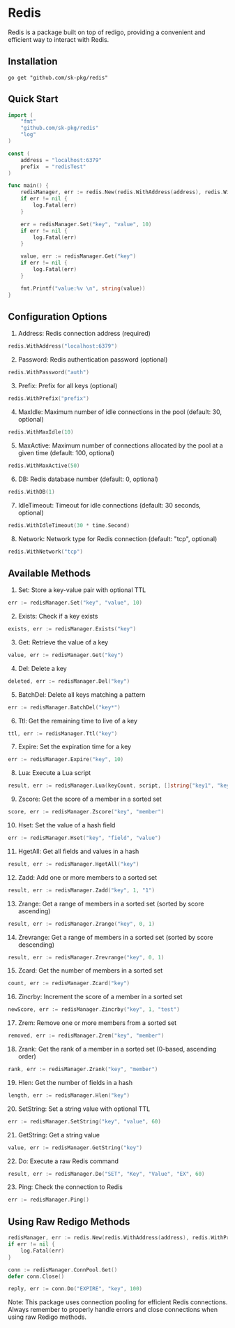 # Redis

Redis is a package built on top of redigo, providing a convenient and efficient way to interact with Redis.

## Installation

```shell
go get "github.com/sk-pkg/redis"
```

## Quick Start
```go
import (
	"fmt"
	"github.com/sk-pkg/redis"
	"log"
)

const (
	address = "localhost:6379"
	prefix  = "redisTest"
)

func main() {
	redisManager, err := redis.New(redis.WithAddress(address), redis.WithPrefix(prefix))
	if err != nil {
		log.Fatal(err)
	}

	err = redisManager.Set("key", "value", 10)
	if err != nil {
		log.Fatal(err)
	}

	value, err := redisManager.Get("key")
	if err != nil {
		log.Fatal(err)
	}

	fmt.Printf("value:%v \n", string(value))
}
```

## Configuration Options
1. Address: Redis connection address (required)
```go
redis.WithAddress("localhost:6379")
```
2. Password: Redis authentication password (optional)
```go
redis.WithPassword("auth")
```
3. Prefix: Prefix for all keys (optional)
```go
redis.WithPrefix("prefix")
```
4. MaxIdle: Maximum number of idle connections in the pool (default: 30, optional)
```go
redis.WithMaxIdle(10)
```
5. MaxActive: Maximum number of connections allocated by the pool at a given time (default: 100, optional)
```go
redis.WithMaxActive(50)
```
6. DB: Redis database number (default: 0, optional)
```go
redis.WithDB(1)
```
7. IdleTimeout: Timeout for idle connections (default: 30 seconds, optional)
```go
redis.WithIdleTimeout(30 * time.Second)
```
8. Network: Network type for Redis connection (default: "tcp", optional)
```go
redis.WithNetwork("tcp")
```

## Available Methods
1. Set: Store a key-value pair with optional TTL
```go
err := redisManager.Set("key", "value", 10)
```
2. Exists: Check if a key exists
```go
exists, err := redisManager.Exists("key")
```
3. Get: Retrieve the value of a key
```go
value, err := redisManager.Get("key")
```
4. Del: Delete a key
```go
deleted, err := redisManager.Del("key")
```
5. BatchDel: Delete all keys matching a pattern
```go
err := redisManager.BatchDel("key*")
```
6. Ttl: Get the remaining time to live of a key
```go
ttl, err := redisManager.Ttl("key")
```
7. Expire: Set the expiration time for a key
```go
err := redisManager.Expire("key", 10)
```
8. Lua: Execute a Lua script
```go
result, err := redisManager.Lua(keyCount, script, []string{"key1", "key2", "args1", "args2"})
```
9. Zscore: Get the score of a member in a sorted set
```go
score, err := redisManager.Zscore("key", "member")
```
10. Hset: Set the value of a hash field
```go
err := redisManager.Hset("key", "field", "value")
```
11. HgetAll: Get all fields and values in a hash
```go
result, err := redisManager.HgetAll("key")
```
12. Zadd: Add one or more members to a sorted set
```go
result, err := redisManager.Zadd("key", 1, "1")
```
13. Zrange: Get a range of members in a sorted set (sorted by score ascending)
```go
result, err := redisManager.Zrange("key", 0, 1)
```
14. Zrevrange: Get a range of members in a sorted set (sorted by score descending)
```go
result, err := redisManager.Zrevrange("key", 0, 1)
```
15. Zcard: Get the number of members in a sorted set
```go
count, err := redisManager.Zcard("key")
```
16. Zincrby: Increment the score of a member in a sorted set
```go
newScore, err := redisManager.Zincrby("key", 1, "test")
```
17. Zrem: Remove one or more members from a sorted set
```go
removed, err := redisManager.Zrem("key", "member")
```
18. Zrank: Get the rank of a member in a sorted set (0-based, ascending order)
```go
rank, err := redisManager.Zrank("key", "member")
```
19. Hlen: Get the number of fields in a hash
```go
length, err := redisManager.Hlen("key")
```
20. SetString: Set a string value with optional TTL
```go
err := redisManager.SetString("key", "value", 60)
```
21. GetString: Get a string value
```go
value, err := redisManager.GetString("key")
```
22. Do: Execute a raw Redis command
```go
result, err := redisManager.Do("SET", "Key", "Value", "EX", 60)
```
23. Ping: Check the connection to Redis
```go
err := redisManager.Ping()
```

## Using Raw Redigo Methods
```go
redisManager, err := redis.New(redis.WithAddress(address), redis.WithPrefix(prefix))
if err != nil {
    log.Fatal(err)
}

conn := redisManager.ConnPool.Get()
defer conn.Close()

reply, err := conn.Do("EXPIRE", "key", 100)
```

Note: This package uses connection pooling for efficient Redis connections. Always remember to properly handle errors and close connections when using raw Redigo methods.
```